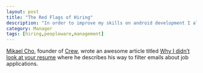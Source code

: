```yaml
---
layout: post
title: "The Red Flags of Hiring"
description: "In order to improve my skills on android development I always search for sample code and valueable apps from which learning new things. ..."
category: Manager
tags: [hiring,peopleware,management]
---
```


[Mikael Cho](https://twitter.com/mikaelcho), founder of [Crew](https://crew.co/), wrote an awesome article titled [Why I didn’t look at your resume](https://medium.com/who-what-why/why-i-didn-t-look-at-your-resume-2a8ed1f4a5bb) where he describes his way to filter emails about job applications.
 